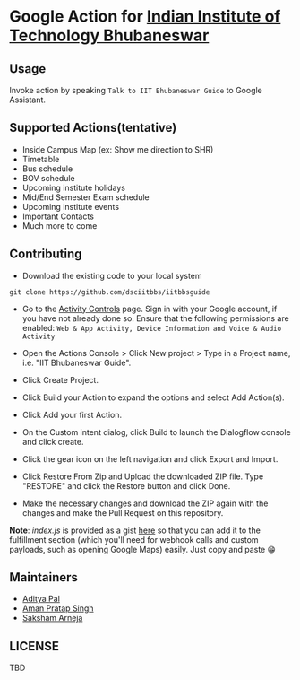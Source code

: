 # Google Action for [Indian Institute of Technology Bhubaneswar](http://www.iitbbs.ac.in)


## Usage
Invoke action by speaking `Talk to IIT Bhubaneswar Guide` to Google Assistant.

## Supported Actions(tentative)
- Inside Campus Map (ex: Show me direction to SHR)
- Timetable
- Bus schedule
- BOV schedule
- Upcoming institute holidays
- Mid/End Semester Exam schedule
- Upcoming institute events
- Important Contacts
- Much more to come

## Contributing
- Download the existing code to your local system
```
git clone https://github.com/dsciitbbs/iitbbsguide
```

- Go to the [Activity Controls](https://myaccount.google.com/activitycontrols) page.
Sign in with your Google account, if you have not already done so.
Ensure that the following permissions are enabled: `Web & App Activity, Device Information and Voice & Audio Activity`

- Open the Actions Console > Click New project > Type in a Project name, i.e. "IIT Bhubaneswar Guide".
- Click Create Project.
- Click Build your Action to expand the options and select Add Action(s).
- Click Add your first Action.
- On the Custom intent dialog, click Build to launch the Dialogflow console and click create.
- Click the gear icon on the left navigation and click Export and Import.
- Click Restore From Zip and Upload the downloaded ZIP file.
Type "RESTORE" and click the Restore button and click Done.
- Make the necessary changes and download the ZIP again with the changes and make the Pull Request on this repository.

**Note**: *index.js* is provided as a gist [here](https://gist.github.com/PalAditya/841b56e7559506c5c9a77260ad371381) so that you can add it to the fulfillment section (which you'll need for webhook calls and custom payloads, such as opening Google Maps) easily. Just copy and paste :grin:

## Maintainers
- [Aditya Pal](https://github.com/PalAditya/)
- [Aman Pratap Singh](https://github.com/apsknight)
- [Saksham Arneja](https://github.com/arnejasaksham)

## LICENSE
TBD
